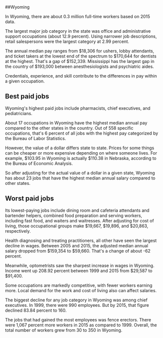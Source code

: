 

##Wyoming

In Wyoming, there are about 0.3 million full-time workers based on 2015 data.

The largest major job category in the state was <span class='occ_title_em'>office and administrative support occupations</span> (about 12.9 percent). Using narrower job descriptions, <span class='occ_title_em'>retail salespersons</span> were the largest category at 2.99 percent.
               
The annual median pay ranges from $18,306 for <span class='occ_title_em'>ushers, lobby attendants, and ticket takers</span> at the lowest end of the spectrum to  $170,644 for <span class='occ_title_em'>dentists</span> at the highest. That's a gap of $152,339. Mississippi has the largest gap in the country of $193,000 between <span class='occ_title_em'>anesthesiologists and psychiatric aides</span>.
          
Credentials, experience, and skill contribute to the differences in pay within a given occupation.

## Best paid jobs
Wyoming's highest paid jobs include <span class='occ_title_em'>pharmacists, chief executives</span>, and <span class='occ_title_em'>pediatricians</span>.
               
About 17 occupations in Wyoming have the highest median annual pay compared to the other states in the country. Out of 558 specific occupations, that's 6 percent of all jobs with the highest pay categorized by the Bureau of Labor Statistics.
               
However, the value of a dollar differs state to state. Prices for some things can be cheaper or more expensive depending on where someone lives. For example, $103.95 in Wyoming is actually $110.38 in Nebraska, according to the Bureau of Economic Analysis.
               
So after adjusting for the actual value of a dollar in a given state, Wyoming has about 23 jobs that have the highest median annual salary compared to other states.
               
## Worst paid jobs

Its lowest-paying jobs include <span class='occ_title_em'>dining room and cafeteria attendants and bartender helpers</span>, <span class='occ_title_em'>combined food preparation and serving workers, including fast food</span>, and <span class='occ_title_em'>waiters and waitresses</span>. After adjusting for cost of living, those occupational groups make $19,667,  $19,896, and  $20,863, respectively.
               
<span class='occ_title_em'>Health diagnosing and treating practitioners, all other</span> have seen the largest decline in wages. Between 2005 and 2015, the adjusted median annual salary dropped from $159,354 to $59,660. That's a change of about -62 percent.
               
Meanwhile, <span class='occ_title_em'>optometrists</span> saw the sharpest increase in wages in Wyoming. Income went up 208.92 percent between 1999 and 2015 from $29,587 to $91,400.

Some occupations are markedly competitive, with fewer workers earning more. Local demand for the work and cost of living also can affect salaries.

            
The biggest decline for any job category in Wyoming was among <span class='occ_title_em'>chief executives</span>. In 1999, there were 990 employees. But by 2015, that figure declined 83.84 percent to 160. 
               
The jobs that had gained the most employees was fence erectors. There were 1,067 percent more workers in 2015 as compared to 1999. Overall, the total number of workers grew from 30 to 350 in Wyoming.

